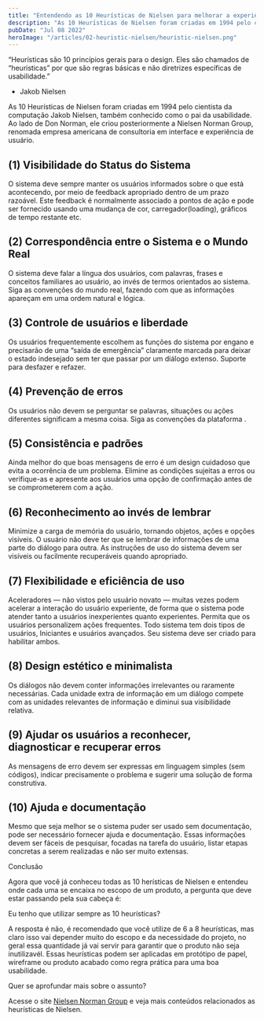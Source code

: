 ```yaml
---
title: "Entendendo as 10 Heurísticas de Nielsen para melhorar a experiência do usuário"
description: "As 10 Heurísticas de Nielsen foram criadas em 1994 pelo cientista da computação Jakob Nielsen, também conhecido como o pai da usabilidade. Ao lado de Don Norman, ele criou posteriormente a Nielsen Norman Group, renomada empresa americana de consultoria em interface e experiência de usuário."
pubDate: "Jul 08 2022"
heroImage: "/articles/02-heuristic-nielsen/heuristic-nielsen.png"
---
```


“Heurísticas são 10 princípios gerais para o design. Eles são chamados de “heuristicas” por que são regras básicas e não diretrizes específicas de usabilidade.”

- Jakob Nielsen

As 10 Heurísticas de Nielsen foram criadas em 1994 pelo cientista da computação Jakob Nielsen, também conhecido como o pai da usabilidade. Ao lado de Don Norman, ele criou posteriormente a Nielsen Norman Group, renomada empresa americana de consultoria em interface e experiência de usuário.

## (1) Visibilidade do Status do Sistema

O sistema deve sempre manter os usuários informados sobre o que está acontecendo, por meio de feedback apropriado dentro de um prazo razoável.
Este feedback é normalmente associado a pontos de ação e pode ser fornecido usando uma mudança de cor, carregador(loading), gráficos de tempo restante etc.

## (2) Correspondência entre o Sistema e o Mundo Real

O sistema deve falar a língua dos usuários, com palavras, frases e conceitos familiares ao usuário, ao invés de termos orientados ao sistema. Siga as convenções do mundo real, fazendo com que as informações apareçam em uma ordem natural e lógica.

## (3) Controle de usuários e liberdade

Os usuários frequentemente escolhem as funções do sistema por engano e precisarão de uma “saída de emergência” claramente marcada para deixar o estado indesejado sem ter que passar por um diálogo extenso. Suporte para desfazer e refazer.

## (4) Prevenção de erros

Os usuários não devem se perguntar se palavras, situações ou ações diferentes significam a mesma coisa. Siga as convenções da plataforma .

## (5) Consistência e padrões

Ainda melhor do que boas mensagens de erro é um design cuidadoso que evita a ocorrência de um problema. Elimine as condições sujeitas a erros ou verifique-as e apresente aos usuários uma opção de confirmação antes de se comprometerem com a ação.

## (6) Reconhecimento ao invés de lembrar

Minimize a carga de memória do usuário, tornando objetos, ações e opções visíveis. O usuário não deve ter que se lembrar de informações de uma parte do diálogo para outra. As instruções de uso do sistema devem ser visíveis ou facilmente recuperáveis ​​quando apropriado.

## (7) Flexibilidade e eficiência de uso

Aceleradores — não vistos pelo usuário novato — muitas vezes podem acelerar a interação do usuário experiente, de forma que o sistema pode atender tanto a usuários inexperientes quanto experientes. Permita que os usuários personalizem ações frequentes. Todo sistema tem dois tipos de usuários, Iniciantes e usuários avançados. Seu sistema deve ser criado para habilitar ambos.

## (8) Design estético e minimalista

Os diálogos não devem conter informações irrelevantes ou raramente necessárias. Cada unidade extra de informação em um diálogo compete com as unidades relevantes de informação e diminui sua visibilidade relativa.

## (9) Ajudar os usuários a reconhecer, diagnosticar e recuperar erros

As mensagens de erro devem ser expressas em linguagem simples (sem códigos), indicar precisamente o problema e sugerir uma solução de forma construtiva.

## (10) Ajuda e documentação

Mesmo que seja melhor se o sistema puder ser usado sem documentação, pode ser necessário fornecer ajuda e documentação. Essas informações devem ser fáceis de pesquisar, focadas na tarefa do usuário, listar etapas concretas a serem realizadas e não ser muito extensas.

Conclusão

Agora que você já conheceu todas as 10 herísticas de Nielsen e entendeu onde cada uma se encaixa no escopo de um produto, a pergunta que deve estar passando pela sua cabeça é:

Eu tenho que utilizar sempre as 10 heurísticas?

A resposta é não, é recomendado que você utilize de 6 a 8 heurísticas, mas claro isso vai depender muito do escopo e da necessidade do projeto, no geral essa quantidade já vai servir para garantir que o produto não seja inutilizavél.
Essas heurísticas podem ser aplicadas em protótipo de papel, wireframe ou produto acabado como regra prática para uma boa usabilidade.

Quer se aprofundar mais sobre o assunto?

Acesse o site [Nielsen Norman Group](https://www.nngroup.com/articles/ten-usability-heuristics/) e veja mais conteúdos relacionados as heurísticas de Nielsen.

